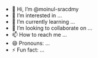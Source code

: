 - 👋 Hi, I’m @moinul-sracdmy
- 👀 I’m interested in ...
- 🌱 I’m currently learning ...
- 💞️ I’m looking to collaborate on ...
- 📫 How to reach me ...
- 😄 Pronouns: ...
- ⚡ Fun fact: ...

<!---
moinul-sracdmy/moinul-sracdmy is a ✨ special ✨ repository because its `README.md` (this file) appears on your GitHub profile.
You can click the Preview link to take a look at your changes.
--->
